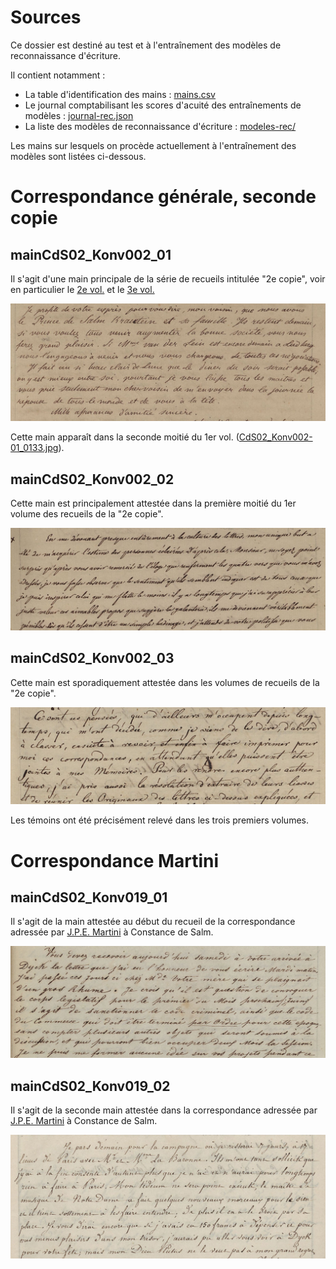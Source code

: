Sources
=== 
Ce dossier est destiné au test et à l'entraînement des modèles de reconnaissance d'écriture.

Il contient notamment :
- La table d'identification des mains : [mains.csv](./mains.csv)
- Le journal comptabilisant les scores d'acuité des entraînements de modèles : [journal-rec.json](./journal-rec.json)
- La liste des modèles de reconnaissance d'écriture : [modeles-rec/](./modeles-rec/)

Les mains sur lesquels on procède actuellement à l'entraînement des modèles sont listées ci-dessous.

# Correspondance générale, seconde copie
## mainCdS02_Konv002_01
Il s'agit d'une main principale de la série de recueils intitulée "2e copie", voir en particulier le [2e vol.](https://constance-de-salm.de/archiv/#/document/11216) et le [3e vol.](https://constance-de-salm.de/archiv/#/document/11217)

![exemple-mainCdS02_Konv002_01](./img-extrait/mainCdS02_Konv002_01-02_0065.jpg)

Cette main apparaît dans la seconde moitié du 1er vol. ([CdS02_Konv002-01_0133.jpg](https://constance-de-salm.de/archiv/#/document/8657)).

## mainCdS02_Konv002_02
Cette main est principalement attestée dans la première moitié du 1er volume des recueils de la "2e copie".

![exemple-mainCdS02_Konv002_02](./img-extrait/mainCdS02_Konv002_02-01_0030.jpg)

## mainCdS02_Konv002_03
Cette main est sporadiquement attestée dans les volumes de recueils de la "2e copie".

![exemple-mainCdS02_Konv002_03](./img-extrait/mainCdS02_Konv002_03-01_0006.jpg)

Les témoins ont été précisément relevé dans les trois premiers volumes.

# Correspondance Martini
## mainCdS02_Konv019_01
Il s'agit de la main attestée au début du recueil de la correspondance adressée par [J.P.E. Martini](https://viaf.org/viaf/19866122/) à Constance de Salm.

![exemple-mainCdS02_Konv019_01](./img-extrait/mainCdS02_Konv019_01-0002.jpg)

## mainCdS02_Konv019_02
Il s'agit de la seconde main attestée dans la correspondance adressée par [J.P.E. Martini](https://viaf.org/viaf/19866122/) à Constance de Salm.

![exemple-mainCdS02_Konv019_02](./img-extrait/mainCdS02_Konv019_02-0036.jpg)